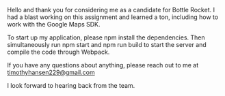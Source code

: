 Hello and thank you for considering me as a candidate for Bottle Rocket. I had a blast working on this assignment and learned a ton, including how to work with the Google Maps SDK.

To start up my application, please npm install the dependencies. Then simultaneously run npm start and npm run build to start the server and compile the code through Webpack.

If you have any questions about anything, please reach out to me at timothyhansen229@gmail.com

I look forward to hearing back from the team.